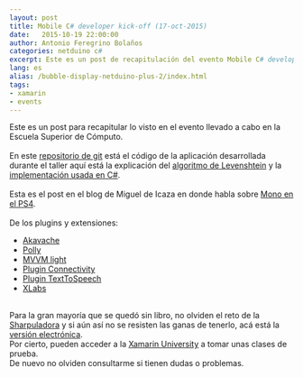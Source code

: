 ```yaml
---
layout: post
title: Mobile C# developer kick-off (17-oct-2015)
date:   2015-10-19 22:00:00
author: Antonio Feregrino Bolaños
categories: netduino c#
excerpt: Este es un post de recapitulación del evento Mobile C# developer kick-off del 17 de octubre en la ESCOM
lang: es
alias: /bubble-display-netduino-plus-2/index.html
tags:
- xamarin
- events
---
```

Este es un post para recapitular lo visto en el evento llevado a cabo en la Escuela Superior de Cómputo.  
<br />
En este <a href="https://github.com/fferegrino/Lev" target="_blank">repositorio de git</a> está el código de la aplicación desarrollada durante el taller aquí está la explicación del <a href="https://en.wikipedia.org/wiki/Levenshtein_distance" target="_blank">algoritmo de Levenshtein</a> y la <a href="https://gist.github.com/fferegrino/7a01752ded63dd738878" target="_blank">implementación usada en C#</a>.  
<br />
Esta es el post en el blog de Miguel de Icaza en donde habla sobre <a href="http://tirania.org/blog/archive/2014/Apr-14.html" target="_blank">Mono en el PS4</a>.  
<br />
De los plugins y extensiones:  
<ul>
<li><a href="https://github.com/akavache/Akavache" target="_blank">Akavache</a></li>
<li><a href="https://github.com/michael-wolfenden/Polly" target="_blank">Polly</a></li>
<li><a href="http://www.mvvmlight.net" target="_blank">MVVM light</a></li>
<li><a href="https://github.com/jamesmontemagno/Xamarin.Plugins/tree/master/Connectivity" target="_blank">Plugin Connectivity</a></li>
<li><a href="https://github.com/jamesmontemagno/Xamarin.Plugins/tree/master/TextToSpeech" target="_blank">Plugin TextToSpeech</a></li>
<li><a href="https://github.com/XLabs/Xamarin-Forms-Labs" target="_blank">XLabs</a></li>
</ul>
<br />
Para la gran mayoría que se quedó sin libro, no olviden el reto de la <a href="https://github.com/fferegrino/sharpuladora" target="_blank">Sharpuladora</a> y si aún así no se resisten las ganas de tenerlo, acá está la <a href="https://developer.xamarin.com/guides/cross-platform/xamarin-forms/creating-mobile-apps-xamarin-forms/preview-2/" target="_blank">versión electrónica</a>.  

<br />
Por cierto, pueden acceder a la <a href="https://blog.xamarin.com/want-to-try-xamarin-university-now-you-can/" target="_blank">Xamarin University</a> a tomar unas clases de prueba.  
<br />
De nuevo no olviden consultarme si tienen dudas o problemas.